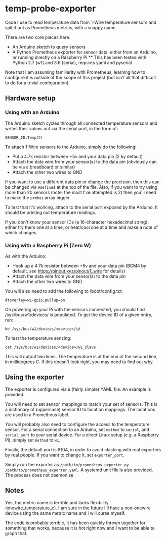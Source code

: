 # temp-probe-exporter
Code I use to read temperature data from 1-Wire temperature sensors and spit it out as Prometheus
metrics, with a snappy name.

There are two core pieces here:
* An Arduino sketch to query sensors
* A Python Prometheus exporter for sensor data, either from an Arduino, or running directly on a
  Raspberry Pi
** This has been tested with Python 2.7 (w1) and 3.6 (serial), requires yaml and pyserial

Note that I am assuming familiarity with Prometheus, learning how to configure it is outside of the
scope of this project (but isn't all that difficult to do for a trivial configuration).

## Hardware setup

### Using with an Arduino
The Arduino sketch cycles through all connected temperature sensors and writes their values out via
the serial port, in the form of:

```SENSOR_ID:Temp(C)```

To attach 1-Wire sensors to the Arduino, simply do the following:
* Put a 4.7k resistor between +5v and your data pin (2 by default)
* Attach the data wire from your sensor(s) to the data pin (obviously can be via a breadboard or
  similar)
* Attach the other two wires to GND

If you want to use a different data pin or change the precision, then this can be changed via
```#define```s at the top of the file. Also, if you want to try using more than 20 sensors (note:
the most I've attempted is 2) then you'll need to make the ```probes``` array bigger.

To test that it's working, attach to the serial port exposed by the Arduino. It should be printing
out temperature readings.

If you don't know your sensor IDs (a 16-character hexadecimal string), either try them one at a
time, or heat/cool one at a time and make a note of which changes.

### Using with a Raspberry Pi (Zero W)

As with the Arduino:
* Hook up a 4.7k resistor between +5v and your data pin (BCM4 by default, see
  https://pinout.xyz/pinout/1_wire for details)
* Attach the data wire from your sensor(s) to the data pin
* Attach the other two wires to GND

You will also need to add the following to /boot/config.txt:

```dtoverlay=w1-gpio,pullup=on```

On powering up your Pi with the sensors connected, you should find /sys/bus/w1/devices/ is
populated. To get the device ID of a given entry, run:

```hd /sys/bus/w1/devices/<device>/id```

To test the temperature sensing:

```cat /sys/bus/w1/devices/<device>/w1_slave```

This will output two lines. The temperature is at the end of the second line, in millidegrees C.
If this doesn't look right, you may need to find out why.

## Using the exporter

The exporter is configured via a (fairly simple) YAML file. An example is provided.

You will need to set sensor_mappings to match your set of sensors. This is a dictionary of
(uppercase) sensor ID to location mappings. The locations are used in a Prometheus label.

You will probably also need to configure the access to the temperature sensor. For a serial
connection to an Arduino, set ```method``` to ```serial```, and ```serial_port``` to your serial
device. For a direct Linux setup (e.g. a Raspberry Pi), simply set ```method``` to ```w1```.

Finally, the default port is 8104, in order to avoid clashing with real exporters by real people.
If you want to change it, set ```exporter_port```.

Simply run the exporter as ```/path/to/prometheus_exporter.py /path/to/prometheus_exporter.yaml```.
A systemd unit file is also provided. The process does not daemonise.

## Notes

Yes, the metric name is terrible and lacks flexibility (onewire_temperature_c). I am sure in the
future I'll have a non-onewire device using the same metric name and I will curse myself.

The code is probably terrible, it has been quickly thrown together for something that works,
because it is hot right now and I want to be able to graph that.
